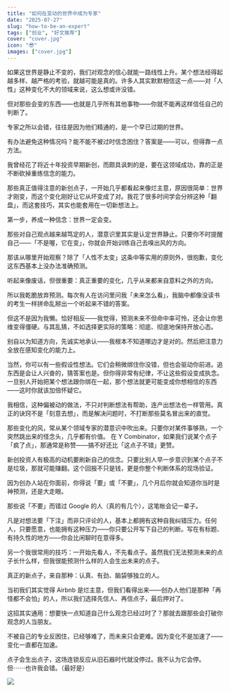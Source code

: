 ```yaml
---
title: "如何在变动的世界中成为专家"
date: "2025-07-27"
slug: "how-to-be-an-expert"
tags: ["创业", "好文推荐"]
cover: "cover.jpg"
icon: "😎"
images: ["cover.jpg"]
---
```

如果这世界是静止不变的，我们对观念的信心就能一路线性上升。某个想法经得起越多样、越严格的考验，就越可能是真的。许多人其实默默相信这一点——对「人性」这种变化不大的领域来说，这么想或许没错。



但对那些会变的东西——也就是几乎所有其他事物——你就不能再这样信任自己的判断了。



专家之所以会错，往往是因为他们精通的，是一个早已过期的世界。



有办法避免这种情况吗？能不能不被过时信念困住？答案是——可以，但得靠一点方法。



我曾经花了将近十年投资早期新创，而颇具讽刺的是，要在这领域成功，靠的正是不断砍掉重练信念的能力。



那些真正值得注意的新创点子，一开始几乎都看起来像烂主意，原因很简单：世界才刚变，而这个变化刚好让它从坏变成了对。我花了很多时间学会分辨这种「翻盘」，而这套技巧，其实也能套用在一切新想法上。



第一步，养成一种信念：世界一定会变。



那些对自己观点越来越笃定的人，潜意识里其实是认定世界静止。只要你不时提醒自己——「不是喔，它在变」，你就会开始训练自己去嗅出风的方向。



那该从哪里开始观察？除了「人性不太变」这条中等实用的原则外，很抱歉，变化这东西基本上没办法准确预测。



听起来像废话，但很重要：真正重要的变化，几乎从来都来自意料之外的方向。



所以我乾脆放弃预测。每次有人在访问里问我「未来怎么看」，我脑中都像没读书的考生一样拼命乱掰出一个听起来不错的答案。



但这不是因为我懒。恰好相反——我觉得，预测未来不但命中率可怜，还会让你思维变得僵硬。与其乱猜，不如选择更实际的策略：彻底、彻底地保持开放心态。



别自以为知道方向，先诚实地承认——我根本不知道哪边才是对的。然后把注意力全放在感知变化的能力上。



当然，你可以有一些假设性想法。它们会稍微绑住你没错，但也会驱动你前进。追东西是会让人兴奋的，猜答案也是。但你得非常有纪律，不让这些假设变成执念。
一旦别人开始把某个想法跟你绑在一起，那个想法就更可能变成你想相信的东西——这时你就该加倍怀疑它。



我相信，这种偏被动的做法，不只对判断想法有帮助，连产出想法也一样管用。真正的诀窍不是「刻意去想」，而是解决问题时，不打断那些莫名冒出来的直觉。



那些变化的风，常从某个领域专家的潜意识中吹出来。只要你对某件事够熟，一个突然跳出来的怪念头，几乎都有价值。
在 Y Combinator，如果我们说某个点子「疯了点」，那通常是称赞——搞不好还比「这点子不错」更赞。



新创投资人有极高的动机要刷新自己的信念。只要比别人早一步意识到某个点子不是垃圾，那就可能赚翻。这个回报不只是钱，更是你整个判断体系的现场验证。



因为创办人站在你面前，你得说「要」或「不要」，几个月后你就会知道你当时是神预测，还是大走眼。



那些说「不要」而错过 Google 的人（真的有几个），这笔帐会记一辈子。



凡是对想法要「下注」而非只评论的人，基本上都拥有这种自我纠错压力。任何人，只要愿意，也能拥有这种压力——你只要公开写下自己的判断。写在有标题、有持久性的地方——你会比闲聊时在意得多。



另一个我很常用的技巧：一开始先看人，不先看点子。虽然我们无法预测未来的点子长什么样，但我很能预测什么样的人会生出未来的点子。



真正的新点子，来自那种：认真、有劲、脑袋够独立的人。



当初我们其实觉得 Airbnb 是烂主意，但我们看得出来——创办人他们是那种「再怪都不会怕」的人，所以我们选择先信人、再信点子，最后押对了。



这招其实通用：想要快一点知道自己什么观念已经过时了？那就去跟那些会打破你观念的人当朋友。



不被自己的专业反困住，已经够难了，而未来只会更难。因为变化不是加速了——变化一直都在加速。



点子会生出点子，这场连锁反应从旧石器时代就没停过。我不认为它会停。
但⋯⋯也许我会错。（最好是）




![](https://prod-files-secure.s3.us-west-2.amazonaws.com/112d0858-5090-4d34-a606-b75eb8d65fd2/46476355-9cf3-4e99-9b7a-3531bc426380/1000202064.png?X-Amz-Algorithm=AWS4-HMAC-SHA256&X-Amz-Content-Sha256=UNSIGNED-PAYLOAD&X-Amz-Credential=ASIAZI2LB46632DCQAFL%2F20250901%2Fus-west-2%2Fs3%2Faws4_request&X-Amz-Date=20250901T135022Z&X-Amz-Expires=3600&X-Amz-Security-Token=IQoJb3JpZ2luX2VjEK3%2F%2F%2F%2F%2F%2F%2F%2F%2F%2FwEaCXVzLXdlc3QtMiJHMEUCICHVGQjK2FPgPcNg4I5P9aUYer2SOC%2BNHLv5%2F%2By88%2BclAiEAgTsWZDHS1qlK9lLh35K%2BOJxSJ%2FGEx5bwVtaINJf3oJ0q%2FwMIFhAAGgw2Mzc0MjMxODM4MDUiDClwc11%2BQHTTFtgAjircA6891JSRT3qM4Hrkk%2Fvq8W1jLPmq7tysV7QE1h1cfiBJCfVEmWjP5JOyntSOSt3ca9cztxBm1iOgGZpH%2FN1JFvRVGKEAeVOgmkVLqA1gBzsl7x2O5WwE9bU5BlEHgx0jyOjfmRRITdaO%2Fg01myj1bJLf6IRiLgxt84UGCtqWNlAXuAIP8pSDdLsFcxY23oWUN9NaxbIrj8tMeWoBEDQQI7IBBmSZmmvTMdDkPtUPH%2FraZpuLUZBvwJoGjS4wE0qzNcOdp5vsvvgS%2FBb4vQQpJmKp58rKhBQmzjGg8uMHB26gXjvwvAmqf%2F5bjeCr4RsP1M0xZaUrcyR0jpD%2BkXfMsM9KjKiLiFSOg7gahjnG6HG7%2BazmK6FzSAumDqLq70IKn%2FZ6fKFXe3a%2Bx%2FKMzI9UQTO6d33m2G%2Fns78WkuM24SZPgJEPK88dl0tZe0SWVb%2BarR13h9ViG27dxC%2BJb8PFSeTUviQnbRSrsJpipxJjZlw9BPqQ6cqVaxddZq7ziBAA%2F33cHJItJvQPksDAcjc0qiSjD1dyDI4AME3BXKQglFHXMkrF1UVzssK1SB4E8QJCpIm%2FMTQ86cSdirrDE%2B1N4lk2sp3pUBHaFsFD33va8bX2AQuunohIkRwcLJpsMMOp1sUGOqUBHnFWqpmTlwJyFwkdRfWru7MAR5x5lVa1SCKjxib3Qo9uIWMBpp%2BvjIDBZP0Lxrw3n4R3SqJw9uqmJJYSxOMF2uq5X8KCki%2BW2GaKboRBLx%2BgbtiwOJmoqeOdMbuD7j%2BmZCp8r%2Bwt%2FYK5h79tbIQfG90qYPzlgMDH7%2FSggkQcR5ym2kcvemDJOgGHMscMaVcpb86jXvg1BTGOUHtd73kvUrV8XaZv&X-Amz-Signature=34484f0754f6e00788d9f8cdd9e71c4a21439a5eaa7585b9ae34158b67a85a8a&X-Amz-SignedHeaders=host&x-amz-checksum-mode=ENABLED&x-id=GetObject)

